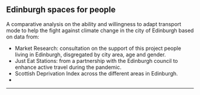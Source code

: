 ## Edinburgh spaces for people

A comparative analysis on the ability and willingness to adapt transport mode to help the fight against climate change in the city of Edinburgh based on data from:
* Market Research: consultation on the support of this project people living in Edinburgh, disgregated by city area, age and gender.
* Just Eat Stations: from a partnership with the Edinburgh council to enhance active travel during the pandemic.
* Scottish Deprivation Index across the different areas in Edinburgh.
* 
---
